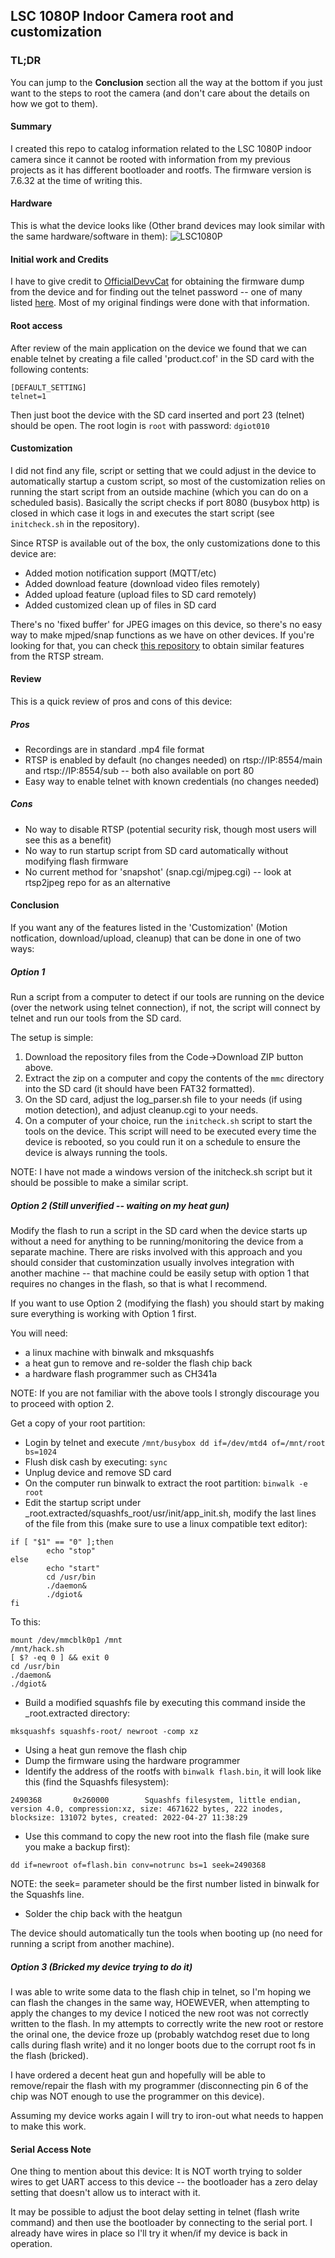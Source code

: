 ## LSC 1080P Indoor Camera root and customization

### TL;DR

You can jump to the **Conclusion** section all the way at the bottom if you just want to the steps to root the camera (and don't care about the details on how we got to them).

#### Summary

I created this repo to catalog information related to the LSC 1080P indoor camera since it cannot be rooted with information from my previous projects as it has different bootloader and rootfs. The firmware version is 7.6.32 at the time of writing this.

#### Hardware

This is what the device looks like (Other brand devices may look similar with the same hardware/software in them):
![LSC1080P](https://camo.githubusercontent.com/31a795202fd64f16ef4a880a7d721f8527bb8e645da4ef442168fe2a0f2fe03b/68747470733a2f2f616374696f6e2e636f6d2f686f737465646173736574732f434d5341727469636c65496d616765732f37322f39362f333230303031395f383731323837393135353036352d3131315f30312e706e67)

#### Initial work and Credits

I have to give credit to [OfficialDevvCat](https://github.com/OfficialDevvCat) for obtaining the firmware dump from the device and for finding out the telnet password -- one of many listed [here](https://github.com/mstanislav/phd-dissertation/blob/main/Camera%20Credentials.md). Most of my original findings were done with that information.

#### Root access

After review of the main application on the device we found that we can enable telnet by creating a file called 'product.cof' in the SD card with the following contents:
```
[DEFAULT_SETTING]
telnet=1
```
Then just boot the device with the SD card inserted and port 23 (telnet) should be open. 
The root login is `root` with password: `dgiot010`

#### Customization

I did not find any file, script or setting that we could adjust in the device to automatically startup a custom script, so most of the customization relies on running the start script from an outside machine (which you can do on a scheduled basis). Basically the script checks if port 8080 (busybox http) is closed in which case it logs in and executes the start script (see `initcheck.sh` in the repository).

Since RTSP is available out of the box, the only customizations done to this device are:
* Added motion notification support (MQTT/etc)
* Added download feature (download video files remotely)
* Added upload feature (upload files to SD card remotely)
* Added customized clean up of files in SD card

There's no 'fixed buffer' for JPEG images on this device, so there's no easy way to make mjped/snap functions as we have on other devices. If you're looking for that, you can check [this repository](https://github.com/guino/rtsp2jpeg) to obtain similar features from the RTSP stream.

#### Review

This is a quick review of pros and cons of this device:

##### Pros
* Recordings are in standard .mp4 file format
* RTSP is enabled by default (no changes needed) on rtsp://IP:8554/main and rtsp://IP:8554/sub -- both also available on port 80
* Easy way to enable telnet with known credentials (no changes needed)

##### Cons
* No way to disable RTSP (potential security risk, though most users will see this as a benefit)
* No way to run startup script from SD card automatically without modifying flash firmware
* No current method for 'snapshot' (snap.cgi/mjpeg.cgi) -- look at rtsp2jpeg repo for as an alternative

#### Conclusion 

If you want any of the features listed in the 'Customization' (Motion notfication, download/upload, cleanup) that can be done in one of two ways:

##### Option 1

Run a script from a computer to detect if our tools are running on the device (over the network using telnet connection), if not, the script will connect by telnet and run our tools from the SD card.

The setup is simple:
1. Download the repository files from the Code->Download ZIP button above.
2. Extract the zip on a computer and copy the contents of the `mmc` directory into the SD card (it should have been FAT32 formatted).
3. On the SD card, adjust the log_parser.sh file to your needs (if using motion detection), and adjust cleanup.cgi to your needs.
4. On a computer of your choice, run the `initcheck.sh` script to start the tools on the device. This script will need to be executed every time the device is rebooted, so you could run it on a schedule to ensure the device is always running the tools.

NOTE: I have not made a windows version of the initcheck.sh script but it should be possible to make a similar script.

##### Option 2 (Still unverified -- waiting on my heat gun)

Modify the flash to run a script in the SD card when the device starts up without a need for anything to be running/monitoring the device from a separate machine.
There are risks involved with this approach and you should consider that custominzation usually involves integration with another machine -- that machine could be easily setup with option 1 that requires no changes in the flash, so that is what I recommend.

If you want to use Option 2 (modifying the flash) you should start by making sure everything is working with Option 1 first.

You will need:
* a linux machine with binwalk and mksquashfs
* a heat gun to remove and re-solder the flash chip back
* a hardware flash programmer such as CH341a

NOTE: If you are not familiar with the above tools I strongly discourage you to proceed with option 2.

Get a copy of your root partition:
* Login by telnet and execute `/mnt/busybox dd if=/dev/mtd4 of=/mnt/root bs=1024`
* Flush disk cash by executing: `sync`
* Unplug device and remove SD card
* On the computer run binwalk to extract the root partition: `binwalk -e root`
* Edit the startup script under _root.extracted/squashfs_root/usr/init/app_init.sh, modify the last lines of the file from this (make sure to use a linux compatible text editor):
```
if [ "$1" == "0" ];then
        echo "stop"
else
        echo "start"
        cd /usr/bin
        ./daemon&
        ./dgiot&
fi
```
To this:
```
mount /dev/mmcblk0p1 /mnt
/mnt/hack.sh
[ $? -eq 0 ] && exit 0
cd /usr/bin
./daemon&
./dgiot&
```
* Build a modified squashfs file by executing this command inside the _root.extracted directory: 
```
mksquashfs squashfs-root/ newroot -comp xz
```
* Using a heat gun remove the flash chip
* Dump the firmware using the hardware programmer
* Identify the address of the rootfs with `binwalk flash.bin`, it will look like this (find the Squashfs filesystem):
```
2490368       0x260000        Squashfs filesystem, little endian, version 4.0, compression:xz, size: 4671622 bytes, 222 inodes, blocksize: 131072 bytes, created: 2022-04-27 11:38:29
```
* Use this command to copy the new root into the flash file (make sure you make a backup first):
```
dd if=newroot of=flash.bin conv=notrunc bs=1 seek=2490368
```
NOTE: the seek= parameter should be the first number listed in binwalk for the Squashfs line.
* Solder the chip back with the heatgun

The device should automatically tun the tools when booting up (no need for running a script from another machine).

##### Option 3 (Bricked my device trying to do it)

I was able to write some data to the flash chip in telnet, so I'm hoping we can flash the changes in the same way, HOEWEVER, when attempting to apply the changes to my device I noticed the new root was not correctly written to the flash.
In my attempts to correctly write the new root or restore the orinal one, the device froze up (probably watchdog reset due to long calls during flash write) and it no longer boots due to the corrupt root fs in the flash (bricked).

I have ordered a decent heat gun and hopefully will be able to remove/repair the flash with my programmer (disconnecting pin 6 of the chip was NOT enough to use the programmer on this device).

Assuming my device works again I will try to iron-out what needs to happen to make this work.

#### Serial Access Note

One thing to mention about this device: It is NOT worth trying to solder wires to get UART access to this device -- the bootloader has a zero delay setting that doesn't allow us to interact with it.

It may be possible to adjust the boot delay setting in telnet (flash write command) and then use the bootloader by connecting to the serial port. I already have wires in place so I'll try it when/if my device is back in operation.
